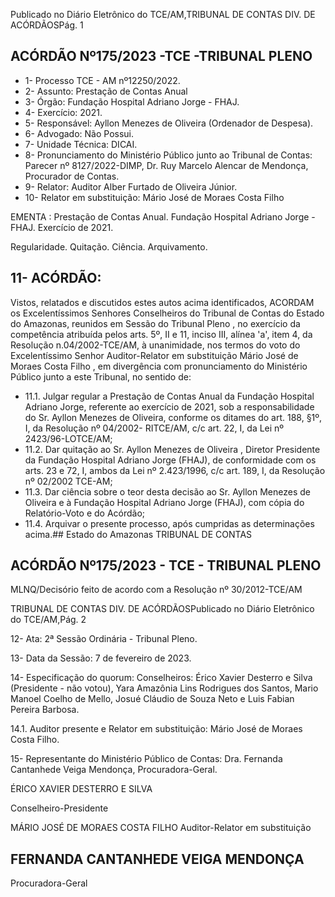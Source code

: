 Publicado  no  Diário  Eletrônico do TCE/AM,TRIBUNAL DE CONTAS DIV. DE ACÓRDÃOSPág. 1

## ACÓRDÃO Nº175/2023 -TCE -TRIBUNAL PLENO

- 1- Processo TCE - AM nº12250/2022.
- 2- Assunto: Prestação de Contas Anual
- 3- Órgão: Fundação Hospital Adriano Jorge - FHAJ.
- 4- Exercício: 2021.
- 5- Responsável: Ayllon Menezes de Oliveira (Ordenador de Despesa).
- 6- Advogado: Não Possui.
- 7- Unidade Técnica: DICAI.
- 8- Pronunciamento  do  Ministério  Público  junto  ao  Tribunal  de  Contas: Parecer  nº 8127/2022-DIMP, Dr. Ruy Marcelo Alencar de Mendonça, Procurador de Contas.
- 9- Relator: Auditor Alber Furtado de Oliveira Júnior.
- 10-  Relator em substituição: Mário José de Moraes Costa Filho

EMENTA : Prestação  de  Contas  Anual.  Fundação Hospital Adriano Jorge - FHAJ. Exercício de 2021.

Regularidade. Quitação. Ciência. Arquivamento.

## 11-  ACÓRDÃO:

Vistos, relatados e discutidos estes autos acima identificados, ACORDAM os Excelentíssimos Senhores Conselheiros do Tribunal de Contas do Estado do Amazonas, reunidos em Sessão do Tribunal Pleno , no exercício da competência atribuída pelos arts. 5º, II e 11, inciso III, alínea 'a', item 4, da Resolução n.04/2002-TCE/AM, à unanimidade, nos termos do voto do Excelentíssimo Senhor Auditor-Relator em substituição Mário José de Moraes Costa Filho , em divergência com pronunciamento do Ministério Público junto a este Tribunal, no sentido de:

- 11.1. Julgar regular a  Prestação  de  Contas  Anual  da  Fundação  Hospital Adriano Jorge, referente ao exercício de 2021, sob a responsabilidade do Sr. Ayllon Menezes de Oliveira, conforme os ditames do art. 188, §1º, I, da Resolução nº 04/2002- RITCE/AM, c/c art. 22, I, da Lei nº 2423/96-LOTCE/AM;
- 11.2. Dar quitação ao Sr. Ayllon Menezes de Oliveira , Diretor Presidente da Fundação Hospital Adriano Jorge (FHAJ), de conformidade com os arts.  23  e  72,  I,  ambos  da  Lei  nº  2.423/1996,  c/c  art.  189,  I,  da Resolução nº 02/2002 TCE-AM;
- 11.3. Dar ciência sobre  o  teor  desta  decisão  ao Sr.  Ayllon  Menezes  de Oliveira e à Fundação Hospital Adriano Jorge (FHAJ), com cópia do Relatório-Voto e do Acórdão;
- 11.4. Arquivar o  presente  processo,  após  cumpridas  as  determinações acima.## Estado do Amazonas TRIBUNAL DE CONTAS

## ACÓRDÃO Nº175/2023 - TCE - TRIBUNAL PLENO

MLNQ/Decisório feito de acordo com a Resolução nº 30/2012-TCE/AM

TRIBUNAL DE CONTAS DIV. DE ACÓRDÃOSPublicado  no  Diário  Eletrônico do TCE/AM,Pág. 2

12-  Ata: 2ª Sessão Ordinária - Tribunal Pleno.

13-  Data da Sessão: 7 de fevereiro de 2023.

14-  Especificação do quorum: Conselheiros: Érico Xavier Desterro e Silva (Presidente - não votou), Yara Amazônia Lins Rodrigues dos Santos, Mario Manoel Coelho de Mello, Josué Cláudio de Souza Neto e Luis Fabian Pereira Barbosa.

14.1. Auditor presente e Relator em substituição: Mário José de Moraes Costa Filho.

15-  Representante do Ministério Público de Contas: Dra. Fernanda Cantanhede Veiga Mendonça, Procuradora-Geral.

ÉRICO XAVIER DESTERRO E SILVA

Conselheiro-Presidente

MÁRIO JOSÉ DE MORAES COSTA FILHO Auditor-Relator em substituição

## FERNANDA CANTANHEDE VEIGA MENDONÇA

Procuradora-Geral